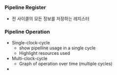### Pipeline Register
- 전 사이클의 모든 정보를 저장하는 레지스터

### Pipeline Operation
- Single-clock-cycle
	- show pipelline usage in a single cycle
	- Highlight resources used
- Multi-clock-cycle
	- Graph of operation over time (multiple cycles)
- 